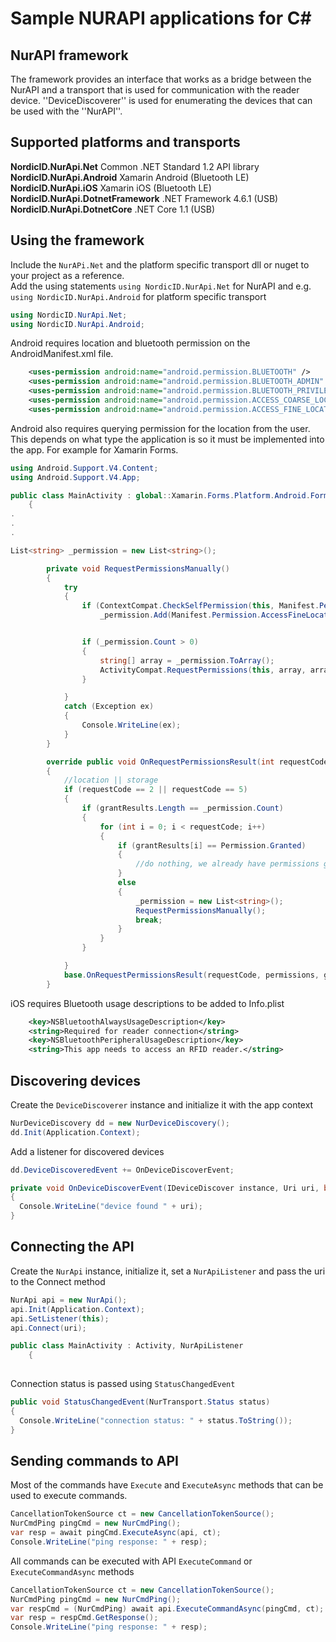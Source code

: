 # Sample NURAPI applications for C#

## NurAPI framework

The framework provides an interface that works as a bridge between the NurAPI and a transport that is used for communication with the reader device. ''DeviceDiscoverer'' is used for enumerating the devices that can be used with the ''NurAPI''.

## Supported platforms and transports
**NordicID.NurApi.Net** Common .NET Standard 1.2 API library
**NordicID.NurApi.Android** Xamarin Android (Bluetooth LE)  
**NordicID.NurApi.iOS** Xamarin iOS (Bluetooth LE)  
**NordicID.NurApi.DotnetFramework** .NET Framework 4.6.1 (USB)  
**NordicID.NurApi.DotnetCore** .NET Core 1.1 (USB)

## Using the framework

Include the ``NurAPi.Net`` and the platform specific transport dll or nuget to your project as a reference.  
Add the using statements ``using NordicID.NurApi.Net`` for NurAPI and e.g. ``using NordicID.NurApi.Android`` for platform specific transport

```csharp
using NordicID.NurApi.Net;
using NordicID.NurApi.Android;
```

Android requires location and bluetooth permission on the AndroidManifest.xml file.
```xml
	<uses-permission android:name="android.permission.BLUETOOTH" />
	<uses-permission android:name="android.permission.BLUETOOTH_ADMIN" />
	<uses-permission android:name="android.permission.BLUETOOTH_PRIVILEGED" />
	<uses-permission android:name="android.permission.ACCESS_COARSE_LOCATION" />
	<uses-permission android:name="android.permission.ACCESS_FINE_LOCATION" />
```
Android also requires querying permission for the location from the user. This depends on what type the application is so it must be implemented into the app. For example for Xamarin Forms.
```csharp
using Android.Support.V4.Content;
using Android.Support.V4.App;

public class MainActivity : global::Xamarin.Forms.Platform.Android.FormsAppCompatActivity
    {
.
.
.

List<string> _permission = new List<string>();

        private void RequestPermissionsManually()
        {
            try
            {
                if (ContextCompat.CheckSelfPermission(this, Manifest.Permission.AccessFineLocation) != Permission.Granted)
                    _permission.Add(Manifest.Permission.AccessFineLocation);


                if (_permission.Count > 0)
                {
                    string[] array = _permission.ToArray();
                    ActivityCompat.RequestPermissions(this, array, array.Length);
                }

            }
            catch (Exception ex)
            {
                Console.WriteLine(ex);
            }
        }

        override public void OnRequestPermissionsResult(int requestCode, string[] permissions, [GeneratedEnum] Permission[] grantResults)
        {
            //location || storage
            if (requestCode == 2 || requestCode == 5)
            {
                if (grantResults.Length == _permission.Count)
                {
                    for (int i = 0; i < requestCode; i++)
                    {
                        if (grantResults[i] == Permission.Granted)
                        {
                            //do nothing, we already have permissions granted
                        }
                        else
                        {
                            _permission = new List<string>();
                            RequestPermissionsManually();
                            break;
                        }
                    }
                }

            }
            base.OnRequestPermissionsResult(requestCode, permissions, grantResults);
        }
```

iOS requires Bluetooth usage descriptions to be added to Info.plist
```xml
	<key>NSBluetoothAlwaysUsageDescription</key>
	<string>Required for reader connection</string>
	<key>NSBluetoothPeripheralUsageDescription</key>
	<string>This app needs to access an RFID reader.</string>
```


## Discovering devices

Create the ``DeviceDiscoverer`` instance and initialize it with the app context

```csharp
NurDeviceDiscovery dd = new NurDeviceDiscovery();
dd.Init(Application.Context);
```

Add a listener for discovered devices

```csharp
dd.DeviceDiscoveredEvent += OnDeviceDiscoverEvent;

private void OnDeviceDiscoverEvent(IDeviceDiscover instance, Uri uri, bool visible)
{
  Console.WriteLine("device found " + uri);
}
```

## Connecting the API

Create the ``NurApi`` instance, initialize it, set a ``NurApiListener`` and pass the uri to the Connect method

```csharp
NurApi api = new NurApi();
api.Init(Application.Context);
api.SetListener(this);
api.Connect(uri);
```

```csharp
public class MainActivity : Activity, NurApiListener
    {
        
```

Connection status is passed using ``StatusChangedEvent``

```csharp
public void StatusChangedEvent(NurTransport.Status status)
{
  Console.WriteLine("connection status: " + status.ToString());
}
```

## Sending commands to API

Most of the commands have ``Execute`` and ``ExecuteAsync`` methods that can be used to execute commands.

```csharp
CancellationTokenSource ct = new CancellationTokenSource();
NurCmdPing pingCmd = new NurCmdPing();
var resp = await pingCmd.ExecuteAsync(api, ct);
Console.WriteLine("ping response: " + resp);
```

All commands can be executed with API ``ExecuteCommand`` or ``ExecuteCommandAsync`` methods

```csharp
CancellationTokenSource ct = new CancellationTokenSource();
NurCmdPing pingCmd = new NurCmdPing();
var respCmd = (NurCmdPing) await api.ExecuteCommandAsync(pingCmd, ct);
var resp = respCmd.GetResponse();
Console.WriteLine("ping response: " + resp);
```


